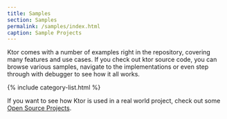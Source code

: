 ```yaml
---
title: Samples
section: Samples
permalink: /samples/index.html
caption: Sample Projects
---
```


Ktor comes with a number of examples right in the repository, covering many features and use cases.
If you check out ktor source code, you can browse various samples, navigate to the implementations or even 
step through with debugger to see how it all works.

{% include category-list.html %}

If you want to see how Ktor is used in a real world project, check out some [Open Source Projects](open-source).
